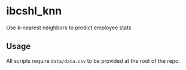 # ibcshl_knn
Use k-nearest neighbors to predict employee stats
## Usage
All scripts require `data/data.csv` to be provided at the root of the repo.
